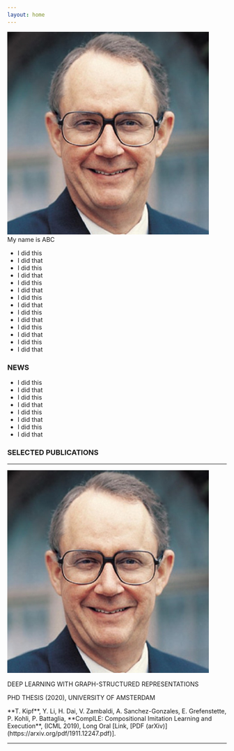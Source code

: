 ```yaml
---
layout: home
---
```


<div class="row justify-content-md-center" style="margin-bottom: 20px;">
<div class="col-md-4 col-sm-4">
<div class="text-center">
<img src="/img/sample.jpg" class="rounded-circle img-fluid my-profile-picture" alt="my picture">
</div>
</div>

<div class="col-md-6 col-sm-6" markdown="1">
My name is ABC

- I did this
- I did that
- I did this
- I did that
- I did this
- I did that
- I did this
- I did that
- I did this
- I did that
- I did this
- I did that
- I did this
- I did that
</div>
</div>


<h3 class="text-center">NEWS</h3>

- I did this
- I did that
- I did this
- I did that
- I did this
- I did that
- I did this
- I did that

<h3 class="text-center">SELECTED PUBLICATIONS</h3>

<hr>

<div class="row my-pub-main">
<div class="col-12 col-sm-4">
<div class="text-center">
<img src="/img/sample.jpg" class="rounded-circle img-fluid my-profile-picture">
</div>
</div>
<div class="col-12 col-sm-8 my-pub-r">
<p class="my-pub-heading">DEEP LEARNING WITH GRAPH-STRUCTURED REPRESENTATIONS</p>
<p class="my-pub-summary">PHD THESIS (2020), UNIVERSITY OF AMSTERDAM</p>
<div style="margin-bottom: 10px;"></div>
<p markdown="1">
**T. Kipf**, Y. Li, H. Dai, V. Zambaldi, A. Sanchez-Gonzales, E. Grefenstette, P. Kohli, P. Battaglia, **CompILE: Compositional Imitation Learning and Execution**, (ICML 2019), Long Oral [Link, [PDF (arXiv)](https://arxiv.org/pdf/1911.12247.pdf)].
</p>
</div>
</div>

<hr>
